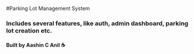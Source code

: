 #Parking Lot Management System

### Includes several features, like auth, admin dashboard, parking lot creation etc. 

#### Built by Aashin C Anil ☕